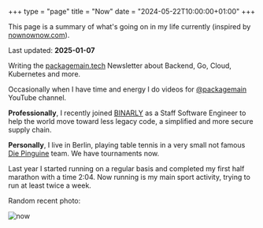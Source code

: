 +++
type = "page"
title = "Now"
date = "2024-05-22T10:00:00+01:00"
+++

This page is a summary of what's going on in my life currently (inspired by [nownownow.com](https://nownownow.com)).

Last updated: **2025-01-07**

Writing the [packagemain.tech](https://packagemain.tech) Newsletter about Backend, Go, Cloud, Kubernetes and more.

Occasionally when I have time and energy I do videos for [@packagemain](https://youtube.com/@packagemain) YouTube channel.

**Professionally**, I recently joined [BINARLY](https://binarly.io) as a Staff Software Engineer to help the world move toward less legacy code, a simplified and more secure supply chain.

**Personally**, I live in Berlin, playing table tennis in a very small not famous [Die Pinguine](http://www.ttc-pinguine.de/) team. We have tournaments now.

Last year I started running on a regular basis and completed my first half marathon with a time 2:04. Now running is my main sport activity, trying to run at least twice a week.

Random recent photo:

![now](/now.jpeg)
